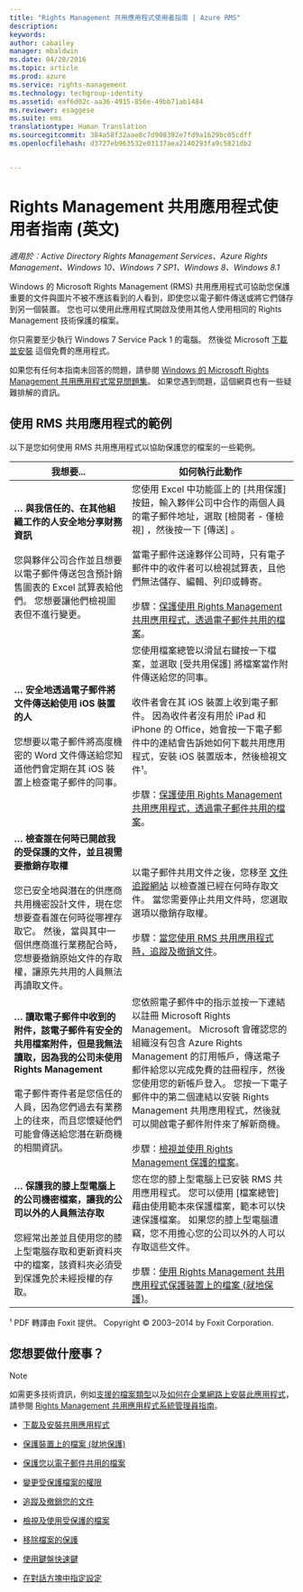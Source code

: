 ```yaml
---
title: "Rights Management 共用應用程式使用者指南 | Azure RMS"
description: 
keywords: 
author: cabailey
manager: mbaldwin
ms.date: 04/28/2016
ms.topic: article
ms.prod: azure
ms.service: rights-management
ms.technology: techgroup-identity
ms.assetid: eaf6d02c-aa36-4915-856e-49bb71ab1484
ms.reviewer: esaggese
ms.suite: ems
translationtype: Human Translation
ms.sourcegitcommit: 384a58f32aae8c7d908392e7fd9a1629bc05cdff
ms.openlocfilehash: d3727eb963532e03137aea2140293fa9c5821db2


---
```


# Rights Management 共用應用程式使用者指南 (英文)

*適用於︰Active Directory Rights Management Services、Azure Rights Management、Windows 10、Windows 7 SP1、Windows 8、Windows 8.1*

Windows 的 Microsoft Rights Management (RMS) 共用應用程式可協助您保護重要的文件與圖片不被不應該看到的人看到，即使您以電子郵件傳送或將它們儲存到另一個裝置。 您也可以使用此應用程式開啟及使用其他人使用相同的 Rights Management 技術保護的檔案。

你只需要至少執行 Windows 7 Service Pack 1 的電腦。 然後從 Microsoft [下載並安裝](http://go.microsoft.com/fwlink/?LinkId=303970) 這個免費的應用程式。

如果您有任何本指南未回答的問題，請參閱 [Windows 的 Microsoft Rights Management 共用應用程式常見問題集](http://go.microsoft.com/fwlink/?LinkId=303971)。 如果您遇到問題，這個網頁也有一些疑難排解的資訊。

## 使用 RMS 共用應用程式的範例
以下是您如何使用 RMS 共用應用程式以協助保護您的檔案的一些範例。

|我想要...|如何執行此動作|
|----------------|------------------|
|**… 與我信任的、在其他組織工作的人安全地分享財務資訊**<br /><br />您與夥伴公司合作並且想要以電子郵件傳送包含預計銷售圖表的 Excel 試算表給他們。 您想要讓他們檢視圖表但不進行變更。|您使用 Excel 中功能區上的 [共用保護]  按鈕，輸入夥伴公司中合作的兩個人員的電子郵件地址，選取 [檢閱者 - 僅檢視] ，然後按一下 [傳送] 。<br /><br />當電子郵件送達夥伴公司時，只有電子郵件中的收件者可以檢視試算表，且他們無法儲存、編輯、列印或轉寄。<br /><br />步驟：[保護使用 Rights Management 共用應用程式，透過電子郵件共用的檔案](sharing-app-protect-by-email.md)。|
|**… 安全地透過電子郵件將文件傳送給使用 iOS 裝置的人**<br /><br />您想要以電子郵件將高度機密的 Word 文件傳送給您知道他們會定期在其 iOS 裝置上檢查電子郵件的同事。|您使用檔案總管以滑鼠右鍵按一下檔案，並選取 [受共用保護]  將檔案當作附件傳送給您的同事。<br /><br />收件者會在其 iOS 裝置上收到電子郵件。 因為收件者沒有用於 iPad 和 iPhone 的 Office，她會按一下電子郵件中的連結會告訴她如何下載共用應用程式，安裝 iOS 裝置版本，然後檢視文件¹。<br /><br />步驟：[保護使用 Rights Management 共用應用程式，透過電子郵件共用的檔案](sharing-app-protect-by-email.md)。|
|**… 檢查誰在何時已開啟我的受保護的文件，並且視需要撤銷存取權**<br /><br />您已安全地與潛在的供應商共用機密設計文件，現在您想要查看誰在何時從哪裡存取它。 然後，當與其中一個供應商進行業務配合時，您想要撤銷原始文件的存取權，讓原先共用的人員無法再讀取文件。|以電子郵件共用文件之後，您移至 [文件追蹤網站](http://go.microsoft.com/fwlink/?LinkId=529562) 以檢查誰已經在何時存取文件。 當您需要停止共用文件時，您選取選項以撤銷存取權。<br /><br />步驟：[當您使用 RMS 共用應用程式時，追蹤及撤銷文件](sharing-app-track-revoke.md)。|
|**… 讀取電子郵件中收到的附件，該電子郵件有安全的共用檔案附件，但是我無法讀取，因為我的公司未使用 Rights Management**<br /><br />電子郵件寄件者是您信任的人員，因為您們過去有業務上的往來，而且您懷疑他們可能會傳送給您潛在新商機的相關資訊。|您依照電子郵件中的指示並按一下連結以註冊 Microsoft Rights Management。 Microsoft 會確認您的組織沒有包含 Azure Rights Management 的訂用帳戶，傳送電子郵件給您以完成免費的註冊程序，然後您使用您的新帳戶登入。 您按一下電子郵件中的第二個連結以安裝 Rights Management 共用應用程式，然後就可以開啟電子郵件附件來了解新商機。<br /><br />步驟：[檢視並使用 Rights Management 保護的檔案](sharing-app-view-use-files.md)。|
|**… 保護我的膝上型電腦上的公司機密檔案，讓我的公司以外的人員無法存取**<br /><br />您經常出差並且使用您的膝上型電腦存取和更新資料夾中的檔案，該資料夾必須受到保護免於未經授權的存取。|您在您的膝上型電腦上已安裝 RMS 共用應用程式。 您可以使用 [檔案總管] 藉由使用範本來保護檔案，範本可以快速保護檔案。 如果您的膝上型電腦遭竊，您不用擔心您的公司以外的人可以存取這些文件。<br /><br />步驟：[使用 Rights Management 共用應用程式保護裝置上的檔案 (就地保護)](sharing-app-protect-in-place.md)。|
¹ PDF 轉譯由 Foxit 提供。 Copyright © 2003–2014 by Foxit Corporation.

## 您想要做什麼事？
> [!NOTE]
> 如需更多技術資訊，例如[支援的檔案類型](sharing-app-admin-guide-technical.md#supported-file-types-and-file-name-extensions)以及[如何在企業網路上安裝此應用程式](sharing-app-admin-guide.md#automatic-deployment-for-the-microsoft-rights-management-sharing-application)，請參閱 [Rights Management 共用應用程式系統管理員指南](sharing-app-admin-guide.md)。

- [下載及安裝共用應用程式](install-sharing-app.md)

- [保護裝置上的檔案 (就地保護)](sharing-app-protect-in-place.md)

- [保護您以電子郵件共用的檔案](sharing-app-protect-by-email.md)

- [變更受保護檔案的權限](sharing-app-reprotect-files.md)

- [追蹤及撤銷您的文件](sharing-app-track-revoke.md)

- [檢視及使用受保護的檔案](sharing-app-view-use-files.md)

- [移除檔案的保護](sharing-app-remove-protection.md)

- [使用鍵盤快速鍵](sharing-app-keyboard-shortcuts.md)

- [在對話方塊中指定設定](sharing-app-dialog-box.md)






<!--HONumber=Jul16_HO3-->


